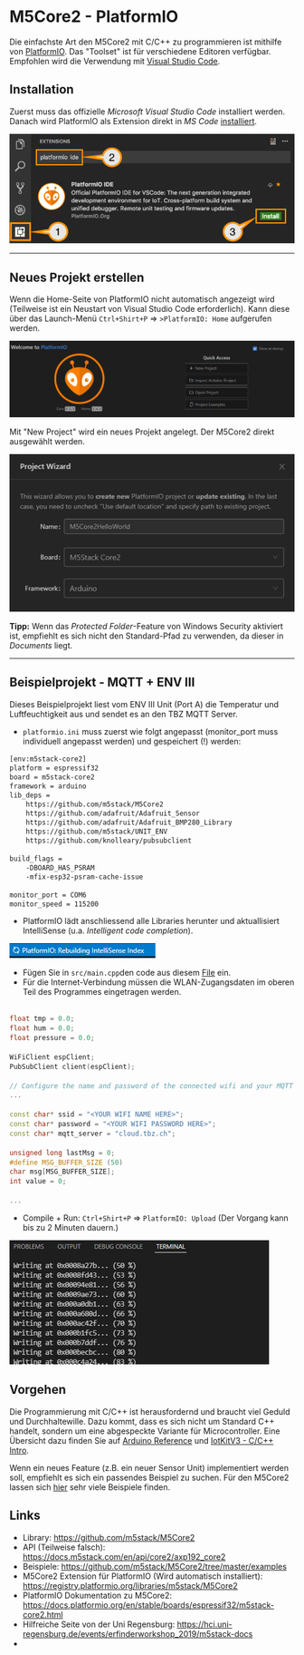 # M5Core2 - PlatformIO

Die einfachste Art den M5Core2 mit C/C++ zu programmieren ist mithilfe von [PlatformIO](https://platformio.org/platformio-ide). Das "Toolset" ist für verschiedene Editoren verfügbar. Empfohlen wird die Verwendung mit [Visual Studio Code](https://code.visualstudio.com/). 

## Installation
Zuerst muss das offizielle *Microsoft Visual Studio Code* installiert werden. Danach wird PlatformIO als Extension direkt in *MS Code* [installiert](https://platformio.org/install/ide?install=vscode). 

![](images/platformioinstall.png)

---

## Neues Projekt erstellen

Wenn die Home-Seite von PlatformIO nicht automatisch angezeigt wird (Teilweise ist ein Neustart von Visual Studio Code erforderlich). Kann diese über das Launch-Menü `Ctrl+Shirt+P` => `>PlatformIO: Home` aufgerufen werden.

![](images/welcomeplatformio.PNG)

Mit "New Project" wird ein neues Projekt angelegt. Der M5Core2 direkt ausgewählt werden. 

![](images/platformioselectboard.PNG)

**Tipp:** Wenn das *Protected Folder*-Feature von Windows Security aktiviert ist, empfiehlt es sich nicht den Standard-Pfad zu verwenden, da dieser in *Documents* liegt. 

---

## Beispielprojekt - MQTT + ENV III

Dieses Beispielprojekt liest vom ENV III Unit (Port A) die Temperatur und Luftfeuchtigkeit aus und sendet es an den TBZ MQTT Server. 

 - `platformio.ini` muss zuerst wie folgt angepasst (monitor_port muss individuell angepasst werden) und gespeichert (!) werden:
```
[env:m5stack-core2]
platform = espressif32
board = m5stack-core2
framework = arduino
lib_deps = 
    https://github.com/m5stack/M5Core2
    https://github.com/adafruit/Adafruit_Sensor
    https://github.com/adafruit/Adafruit_BMP280_Library
    https://github.com/m5stack/UNIT_ENV
    https://github.com/knolleary/pubsubclient

build_flags =
    -DBOARD_HAS_PSRAM
    -mfix-esp32-psram-cache-issue

monitor_port = COM6
monitor_speed = 115200
```
 - PlatformIO lädt anschliessend alle Libraries herunter und aktuallisiert IntelliSense (u.a. *Intelligent code completion*).

![](images/platformiointellisense.PNG)

 - Fügen Sie in `src/main.cpp`den code aus diesem [File](platformio-example/main.cpp) ein. 
 - Für die Internet-Verbindung müssen die WLAN-Zugangsdaten im oberen Teil des Programmes eingetragen werden.
```cpp

float tmp = 0.0;
float hum = 0.0;
float pressure = 0.0;

WiFiClient espClient;
PubSubClient client(espClient);

// Configure the name and password of the connected wifi and your MQTT Serve host. 
...

const char* ssid = "<YOUR WIFI NAME HERE>";
const char* password = "<YOUR WIFI PASSWORD HERE>";
const char* mqtt_server = "cloud.tbz.ch";

unsigned long lastMsg = 0;
#define MSG_BUFFER_SIZE	(50)
char msg[MSG_BUFFER_SIZE];
int value = 0;

...
```

 - Compile + Run: `Ctrl+Shirt+P` => `PlatformIO: Upload` (Der Vorgang kann bis zu 2 Minuten dauern.)

![](images/platformiooutput.PNG)

## Vorgehen
Die Programmierung mit C/C++ ist herausfordernd und braucht viel Geduld und Durchhaltewille. Dazu kommt, dass es sich nicht um Standard C++ handelt, sondern um eine abgespeckte Variante für Microcontroller. Eine Übersicht dazu finden Sie auf [Arduino Reference](https://www.arduino.cc/reference/en/) und [IotKitV3 - C/C++ Intro](https://github.com/mc-b/IoTKitV3/tree/master/ccpp).

Wenn ein neues Feature (z.B. ein neuer Sensor Unit) implementiert werden soll, empfiehlt es sich ein passendes Beispiel zu suchen. Für den M5Core2 lassen sich [hier](https://github.com/m5stack/M5Core2/tree/master/examples) sehr viele Beispiele finden. 


## Links
 - Library: https://github.com/m5stack/M5Core2
 - API (Teilweise falsch): https://docs.m5stack.com/en/api/core2/axp192_core2
 - Beispiele: https://github.com/m5stack/M5Core2/tree/master/examples
 - M5Core2 Extension für PlatformIO (Wird automatisch installiert): https://registry.platformio.org/libraries/m5stack/M5Core2
 - PlatformIO Dokumentation zu M5Core2: https://docs.platformio.org/en/stable/boards/espressif32/m5stack-core2.html
 - Hilfreiche Seite von der Uni Regensburg: https://hci.uni-regensburg.de/events/erfinderworkshop_2019/m5stack-docs
 - 